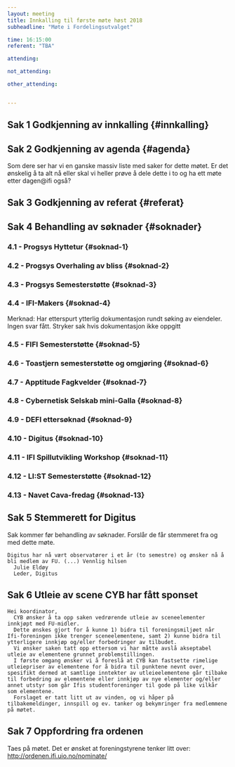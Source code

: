 ```yaml
---
layout: meeting
title: Innkalling til første møte høst 2018
subheadline: "Møte i Fordelingsutvalget"

time: 16:15:00
referent: "TBA"

attending:

not_attending:

other_attending:


---
```


## Sak 1 Godkjenning av innkalling {#innkalling}
## Sak 2 Godkjenning av agenda {#agenda}
Som dere ser har vi en ganske massiv liste med saker for dette møtet.
Er det ønskelig å ta alt nå eller skal vi heller prøve å dele dette i to og ha ett møte etter dagen@ifi også?


## Sak 3 Godkjenning av referat {#referat}
## Sak 4 Behandling av søknader {#soknader}
### 4.1 -  Progsys Hyttetur {#soknad-1}
### 4.2 -  Progsys Overhaling av bliss {#soknad-2}
### 4.3 -  Progsys Semesterstøtte {#soknad-3}
### 4.4 -  IFI-Makers {#soknad-4}
Merknad: Har etterspurt ytterlig dokumentasjon rundt søking av eiendeler.
Ingen svar fått. Stryker sak hvis dokumentasjon ikke oppgitt
### 4.5 -  FIFI Semesterstøtte {#soknad-5}
### 4.6 -  Toastjern semesterstøtte og omgjøring {#soknad-6}
### 4.7 -  Apptitude Fagkvelder {#soknad-7}
### 4.8 -  Cybernetisk Selskab mini-Galla {#soknad-8}
### 4.9 -  DEFI ettersøknad {#soknad-9}
### 4.10 - Digitus {#soknad-10}
### 4.11 -  IFI Spillutvikling Workshop {#soknad-11}
### 4.12 -  LI:ST Semesterstøtte {#soknad-12}
### 4.13 -  Navet Cava-fredag {#soknad-13}
## Sak 5 Stemmerett for Digitus
Sak kommer før behandling av søknader. Forslår de får stemmeret fra og med dette møte.

```
Digitus har nå vært observatører i et år (to semestre) og ønsker nå å bli medlem av FU. (...) Vennlig hilsen
  Julie Eldøy
  Leder, Digitus
```

## Sak 6 Utleie av scene CYB har fått sponset
```
Hei koordinator,
  CYB ønsker å ta opp saken vedrørende utleie av sceneelementer innkjøpt med FU-midler.
  Dette ønskes gjort for å kunne 1) bidra til foreningsmiljøet når Ifi-foreningen ikke trenger sceneelementene, samt 2) kunne bidra til ytterligere innkjøp og/eller forbedringer av tilbudet.
  Vi ønsker saken tatt opp ettersom vi har måtte avslå akseptabel utleie av elementene grunnet problemstillingen.
  I første omgang ønsker vi å foreslå at CYB kan fastsette rimelige utleiepriser av elementene for å bidra til punktene nevnt over, spesifikt dermed at samtlige inntekter av utleieelementene går tilbake til forbedring av elementene eller innkjøp av nye elementer og/eller annet utstyr som går Ifis studentforeninger til gode på like vilkår som elementene.
  Forslaget er tatt litt ut av vinden, og vi håper på tilbakemeldinger, innspill og ev. tanker og bekymringer fra medlemmene på møtet.
```

## Sak 7 Oppfordring fra ordenen
Taes på møtet. Det er ønsket at foreningstyrene tenker litt over:
http://ordenen.ifi.uio.no/nominate/
